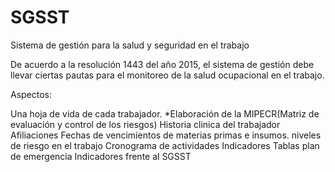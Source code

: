 ﻿# SGSST
Sistema de gestión para la salud y seguridad en el trabajo

De acuerdo a la resolución 1443 del año 2015, el sistema de gestión debe llevar ciertas pautas para el monitoreo de la salud ocupacional en el trabajo.

Aspectos:

Una hoja de vida de cada trabajador.
*Elaboración de la MIPECR(Matriz de evaluación y control de los riesgos)
Historia clinica del trabajador
Afiliaciones
Fechas de vencimientos de materias primas e insumos.
niveles de riesgo en el trabajo
Cronograma de actividades
Indicadores
Tablas plan de emergencia
Indicadores frente al SGSST